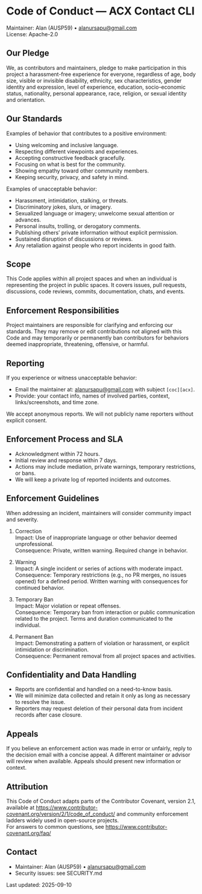 # Code of Conduct — ACX Contact CLI

Maintainer: Alan (AUSP59) • alanursapu@gmail.com  
License: Apache-2.0

## Our Pledge
We, as contributors and maintainers, pledge to make participation in this project a harassment-free experience for everyone, regardless of age, body size, visible or invisible disability, ethnicity, sex characteristics, gender identity and expression, level of experience, education, socio-economic status, nationality, personal appearance, race, religion, or sexual identity and orientation.

## Our Standards
Examples of behavior that contributes to a positive environment:
- Using welcoming and inclusive language.
- Respecting different viewpoints and experiences.
- Accepting constructive feedback gracefully.
- Focusing on what is best for the community.
- Showing empathy toward other community members.
- Keeping security, privacy, and safety in mind.

Examples of unacceptable behavior:
- Harassment, intimidation, stalking, or threats.
- Discriminatory jokes, slurs, or imagery.
- Sexualized language or imagery; unwelcome sexual attention or advances.
- Personal insults, trolling, or derogatory comments.
- Publishing others’ private information without explicit permission.
- Sustained disruption of discussions or reviews.
- Any retaliation against people who report incidents in good faith.

## Scope
This Code applies within all project spaces and when an individual is representing the project in public spaces. It covers issues, pull requests, discussions, code reviews, commits, documentation, chats, and events.

## Enforcement Responsibilities
Project maintainers are responsible for clarifying and enforcing our standards. They may remove or edit contributions not aligned with this Code and may temporarily or permanently ban contributors for behaviors deemed inappropriate, threatening, offensive, or harmful.

## Reporting
If you experience or witness unacceptable behavior:
- Email the maintainer at: alanursapu@gmail.com with subject `[coc][acx]`.
- Provide: your contact info, names of involved parties, context, links/screenshots, and time zone.

We accept anonymous reports. We will not publicly name reporters without explicit consent.

## Enforcement Process and SLA
- Acknowledgment within 72 hours.
- Initial review and response within 7 days.
- Actions may include mediation, private warnings, temporary restrictions, or bans.
- We will keep a private log of reported incidents and outcomes.

## Enforcement Guidelines
When addressing an incident, maintainers will consider community impact and severity.

1) Correction  
Impact: Use of inappropriate language or other behavior deemed unprofessional.  
Consequence: Private, written warning. Required change in behavior.

2) Warning  
Impact: A single incident or series of actions with moderate impact.  
Consequence: Temporary restrictions (e.g., no PR merges, no issues opened) for a defined period. Written warning with consequences for continued behavior.

3) Temporary Ban  
Impact: Major violation or repeat offenses.  
Consequence: Temporary ban from interaction or public communication related to the project. Terms and duration communicated to the individual.

4) Permanent Ban  
Impact: Demonstrating a pattern of violation or harassment, or explicit intimidation or discrimination.  
Consequence: Permanent removal from all project spaces and activities.

## Confidentiality and Data Handling
- Reports are confidential and handled on a need-to-know basis.
- We will minimize data collected and retain it only as long as necessary to resolve the issue.
- Reporters may request deletion of their personal data from incident records after case closure.

## Appeals
If you believe an enforcement action was made in error or unfairly, reply to the decision email with a concise appeal. A different maintainer or advisor will review when available. Appeals should present new information or context.

## Attribution
This Code of Conduct adapts parts of the Contributor Covenant, version 2.1, available at https://www.contributor-covenant.org/version/2/1/code_of_conduct/ and community enforcement ladders widely used in open-source projects.  
For answers to common questions, see https://www.contributor-covenant.org/faq/

## Contact
- Maintainer: Alan (AUSP59) • alanursapu@gmail.com
- Security issues: see SECURITY.md

Last updated: 2025-09-10